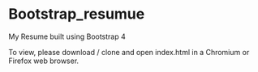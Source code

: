 # Bootstrap_resumue
My Resume built using Bootstrap 4

To view, please download / clone and open index.html in a Chromium or Firefox web browser.
